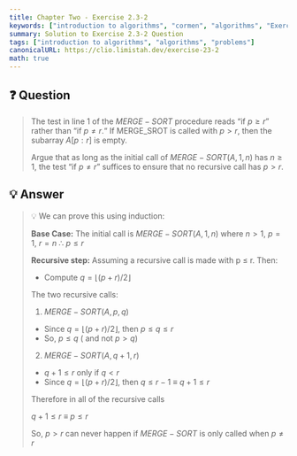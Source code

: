 ```yaml
---
title: Chapter Two - Exercise 2.3-2
keywords: ["introduction to algorithms", "cormen", "algorithms", "Exercise 2.3-2"]
summary: Solution to Exercise 2.3-2 Question
tags: ["introduction to algorithms", "algorithms", "problems"]
canonicalURL: https://clio.limistah.dev/exercise-23-2
math: true
---
```


## ❓ Question
<blockquote>

The test in line 1 of the $MERGE-SORT$ procedure reads “if $p ≥ r$” rather than “if $p ≠ r$.“ If MERGE_SROT is called with $p > r$, then the subarray $A[p:r]$ is empty.

Argue that as long as the initial call of $MERGE-SORT(A, 1, n)$ has $n ≥ 1$, the test “if $p ≠ r$” suffices to ensure that no recursive call has $p > r$.

</blockquote>

## 💡 Answer

<blockquote>

💡 We can prove this using induction:

**Base Case:**
The initial call is $MERGE-SORT(A, 1, n)$ 
where $n > 1$, $p = 1$, $r = n$   $\therefore$    $p ≤ r$

**Recursive step:**
Assuming a recursive call is made with p ≤ r. Then:
- Compute $q = \lfloor(p+r)/2\rfloor$

The two recursive calls:

1. $MERGE-SORT(A, p, q)$
- Since $q = \lfloor(p+r)/2\rfloor$, then $p ≤ q ≤ r$
- So, $p ≤ q$ ( and not $p > q$)

2. $MERGE-SORT(A, q+1, r)$
- $q + 1 ≤ r$ only if $q < r$
- Since $q = \lfloor(p+r)/2\rfloor$, then $q ≤ r - 1$ $\equiv$ $q + 1 ≤ r$

Therefore in all of the recursive calls

$q + 1 ≤ r$  $\equiv$  $p ≤ r$

So, $p > r$ can never happen if $MERGE-SORT$ is only called when $p ≠ r$

</blockquote>
